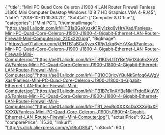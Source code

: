 {
	"title": "Mini PC Quad Core Celeron J1900 4 LAN Router Firewall Fanless J1800 Mini Computer Deaktop Windows 10 8 7 HD Graphics VGA 4-RJ45",
	"date": "2018-10-31 10:30:20",
	"SubCat": ["Computer & Office"],
	"categories": ["Mini PC"],
	"thumbnailImage": "https://ae01.alicdn.com/kf/HTB1aBGaXyzxK1Rjy1zkq6yHrVXad/Fanless-Mini-PC-Quad-Core-Celeron-J1900-J1800-4-Gigabit-Ethernet-LAN-Router-Firewall-Mini-Computer.jpg_220x220.jpg",
	"BigImage": ["https://ae01.alicdn.com/kf/HTB1aBGaXyzxK1Rjy1zkq6yHrVXad/Fanless-Mini-PC-Quad-Core-Celeron-J1900-J1800-4-Gigabit-Ethernet-LAN-Router-Firewall-Mini-Computer.jpg","https://ae01.alicdn.com/kf/HTB1K0vLtTtYBeNjy1Xdq6xXyVXaV/Fanless-Mini-PC-Quad-Core-Celeron-J1900-J1800-4-Gigabit-Ethernet-LAN-Router-Firewall-Mini-Computer.jpg","https://ae01.alicdn.com/kf/HTB1OC3rlcyYBuNkSnfoq6AWgVXas/Fanless-Mini-PC-Quad-Core-Celeron-J1900-J1800-4-Gigabit-Ethernet-LAN-Router-Firewall-Mini-Computer.jpg","https://ae01.alicdn.com/kf/HTB1B7c1lnXYBeNkHFrdq6AiuVXa5/Fanless-Mini-PC-Quad-Core-Celeron-J1900-J1800-4-Gigabit-Ethernet-LAN-Router-Firewall-Mini-Computer.jpg","https://ae01.alicdn.com/kf/HTB1_zeoRpXXXXcDaXXXq6xXFXXXO/Fanless-Mini-PC-Quad-Core-Celeron-J1900-J1800-4-Gigabit-Ethernet-LAN-Router-Firewall-Mini-Computer.jpg"],
	"actualPrice": 92.24,
	"comparePrice": 115.30,
	"linkurl": "http://s.click.aliexpress.com/e/c9toO8S4",
	"inStock": 60
}
